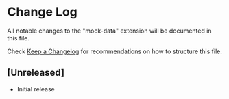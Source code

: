 # Change Log

All notable changes to the "mock-data" extension will be documented in this file.

Check [Keep a Changelog](http://keepachangelog.com/) for recommendations on how to structure this file.

## [Unreleased]

- Initial release